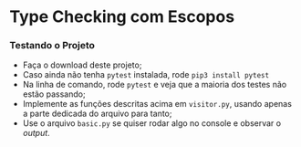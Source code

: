 # Type Checking com Escopos

### Testando o Projeto
- Faça o download deste projeto;
- Caso ainda não tenha `pytest` instalada, rode `pip3 install pytest`
- Na linha de comando, rode `pytest` e veja que a maioria dos testes não estão passando; 
- Implemente as funções descritas acima em `visitor.py`, usando apenas a parte dedicada do arquivo para tanto;
- Use o arquivo `basic.py` se quiser rodar algo no console e observar o *output*.
